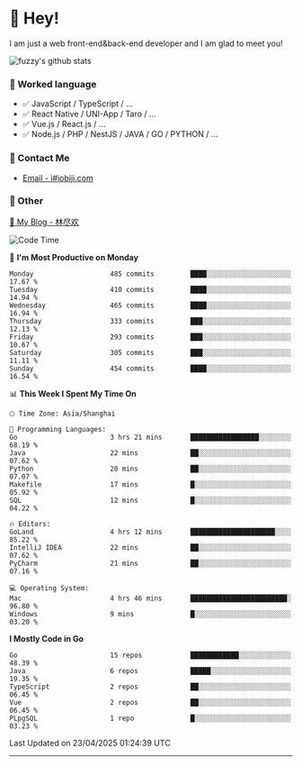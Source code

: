 # 👋 Hey!

I am just a web front-end&back-end developer and I am glad to meet you!

![fuzzy's github stats](https://github-readme-stats.vercel.app/api?username=JaydenForYou&&show_icons=true&&title_color=1abc9c&&icon_color=1abc9c)


### 📝 Worked language

- ✅ JavaScript / TypeScript / ...
- ✅ React Native / UNI-App / Taro / ...
- ✅ Vue.js / React.js / ...
- ✅ Node.js / PHP / NestJS / JAVA / GO / PYTHON / ...

### 📮 Contact Me

- [Email - i#iobiji.com](mailto:i@iobiji.com)


### 🤪 Other

[📌 My Blog - 林尽欢](https://iobiji.com)

<!--START_SECTION:waka-->
![Code Time](http://img.shields.io/badge/Code%20Time-1%2C657%20hrs%203%20mins-blue)

📅 **I'm Most Productive on Monday** 

```text
Monday                   485 commits         ████░░░░░░░░░░░░░░░░░░░░░   17.67 % 
Tuesday                  410 commits         ████░░░░░░░░░░░░░░░░░░░░░   14.94 % 
Wednesday                465 commits         ████░░░░░░░░░░░░░░░░░░░░░   16.94 % 
Thursday                 333 commits         ███░░░░░░░░░░░░░░░░░░░░░░   12.13 % 
Friday                   293 commits         ███░░░░░░░░░░░░░░░░░░░░░░   10.67 % 
Saturday                 305 commits         ███░░░░░░░░░░░░░░░░░░░░░░   11.11 % 
Sunday                   454 commits         ████░░░░░░░░░░░░░░░░░░░░░   16.54 % 
```


📊 **This Week I Spent My Time On** 

```text
🕑︎ Time Zone: Asia/Shanghai

💬 Programming Languages: 
Go                       3 hrs 21 mins       █████████████████░░░░░░░░   68.19 % 
Java                     22 mins             ██░░░░░░░░░░░░░░░░░░░░░░░   07.62 % 
Python                   20 mins             ██░░░░░░░░░░░░░░░░░░░░░░░   07.07 % 
Makefile                 17 mins             █░░░░░░░░░░░░░░░░░░░░░░░░   05.92 % 
SQL                      12 mins             █░░░░░░░░░░░░░░░░░░░░░░░░   04.22 % 

🔥 Editors: 
GoLand                   4 hrs 12 mins       █████████████████████░░░░   85.22 % 
IntelliJ IDEA            22 mins             ██░░░░░░░░░░░░░░░░░░░░░░░   07.62 % 
PyCharm                  21 mins             ██░░░░░░░░░░░░░░░░░░░░░░░   07.16 % 

💻 Operating System: 
Mac                      4 hrs 46 mins       ████████████████████████░   96.80 % 
Windows                  9 mins              █░░░░░░░░░░░░░░░░░░░░░░░░   03.20 % 
```

**I Mostly Code in Go** 

```text
Go                       15 repos            ████████████░░░░░░░░░░░░░   48.39 % 
Java                     6 repos             █████░░░░░░░░░░░░░░░░░░░░   19.35 % 
TypeScript               2 repos             ██░░░░░░░░░░░░░░░░░░░░░░░   06.45 % 
Vue                      2 repos             ██░░░░░░░░░░░░░░░░░░░░░░░   06.45 % 
PLpgSQL                  1 repo              █░░░░░░░░░░░░░░░░░░░░░░░░   03.23 % 
```




 Last Updated on 23/04/2025 01:24:39 UTC
<!--END_SECTION:waka-->
---
